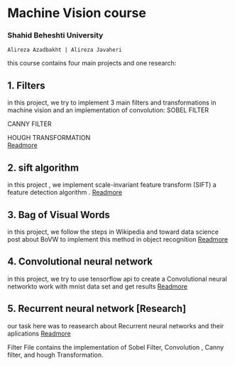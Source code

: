 # Machine Vision course
### Shahid Beheshti University 
    Alireza Azadbakht | Alireza Javaheri
    
this course contains four main projects and one research:

## 1. Filters
in this project, we try to implement 3 main filters and transformations in machine vision and an implementation of convolution:
 SOBEL FILTER
 
CANNY FILTER

HOUGH TRANSFORMATION  
[Readmore](https://github.com/AlirezaAzadbakht/Machine-Vision/tree/master/Filters)

## 2. sift algorithm
in this project , we implement scale-invariant feature transform (SIFT) a feature detection algorithm .
[Readmore](https://github.com/AlirezaAzadbakht/Machine-Vision/tree/master/sift-algorithm)

## 3. Bag of Visual Words
in this project, we follow the steps in Wikipedia and toward data science post about BoVW to implement this method in object recognition 
[Readmore](https://github.com/AlirezaAzadbakht/Machine-Vision/tree/master/Bag-of-Visual-Words)

## 4. Convolutional neural network
in this project, we try to use tensorflow api to create a Convolutional neural networkto work with mnist data set and get results
[Readmore](https://github.com/AlirezaAzadbakht/Machine-Vision/tree/master/Convolutional-neural-network-mnist-project)

## 5. Recurrent neural network [Research]
 our task here was to reasearch about Recurrent neural networks and their aplications 
[Readmore](https://github.com/AlirezaAzadbakht/Machine-Vision/tree/master/Recurrent-neural-network)






Filter File contains the implementation of Sobel Filter, Convolution , Canny filter, and hough Transformation.
